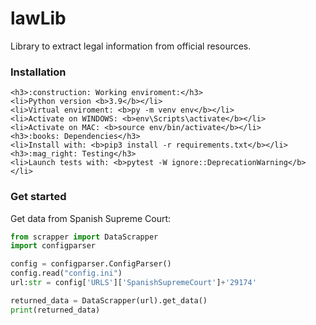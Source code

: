 # lawLib

Library to extract legal information from official resources.

### Installation
```
<h3>:construction: Working enviroment:</h3>
<li>Python version <b>3.9</b></li> 
<li>Virtual enviroment: <b>py -m venv env</b></li> 
<li>Activate on WINDOWS: <b>env\Scripts\activate</b></li>
<li>Activate on MAC: <b>source env/bin/activate</b></li>
<h3>:books: Dependencies</h3>
<li>Install with: <b>pip3 install -r requirements.txt</b></li>
<h3>:mag_right: Testing</h3>
<li>Launch tests with: <b>pytest -W ignore::DeprecationWarning</b></li>
```

### Get started
Get data from Spanish Supreme Court:

```Python
from scrapper import DataScrapper
import configparser

config = configparser.ConfigParser()
config.read("config.ini")
url:str = config['URLS']['SpanishSupremeCourt']+'29174'

returned_data = DataScrapper(url).get_data()
print(returned_data)
```